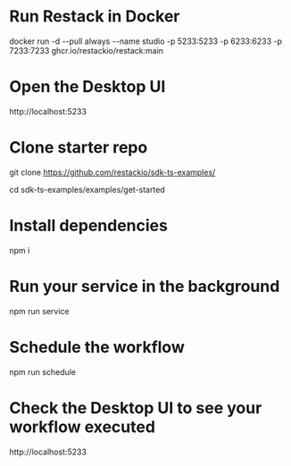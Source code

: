 # Run Restack in Docker
docker run -d --pull always --name studio -p 5233:5233 -p 6233:6233 -p 7233:7233 ghcr.io/restackio/restack:main

# Open the Desktop UI
http://localhost:5233

# Clone starter repo
git clone https://github.com/restackio/sdk-ts-examples/

cd sdk-ts-examples/examples/get-started

# Install dependencies
npm i

# Run your service in the background
npm run service

# Schedule the workflow
npm run schedule

# Check the Desktop UI to see your workflow executed
http://localhost:5233
